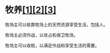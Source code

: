 # 牧养[[1]](./appendices/about-saving-and-killing.md)[[2]](./appendices/artificial-cowboy.md)[[3]](./appendices/interstellar-migration.md)

牧场主可以依靠牧场上的天然资源享受生活，包括人。

牧场主必须作战，以攻占和保卫牧场。

牧场主可以收税，以满足作战和享受生活的需要。
